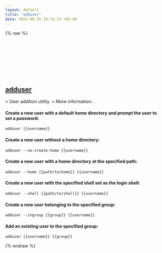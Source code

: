 ```yaml
---
layout: default
title: "adduser"
date: 2021-06-25 18:12:13 +02:00
---
```

{% raw %}
<h2 id="adduser">
  <a href="/en/linux/adduser.html">adduser</a> <a href="#adduser"><svg class="icon">
    <use href="/assets/images/unicode_sprite.svg#link" />
  </svg></a>
</h2>
> User addition utility.
> More information: <https://manpages.debian.org/latest/adduser/adduser.html>.

#### Create a new user with a default home directory and prompt the user to set a password:
```shell
adduser {{username}}
```
#### Create a new user without a home directory:
```shell
adduser --no-create-home {{username}}
```
#### Create a new user with a home directory at the specified path:
```shell
adduser --home {{path/to/home}} {{username}}
```
#### Create a new user with the specified shell set as the login shell:
```shell
adduser --shell {{path/to/shell}} {{username}}
```
#### Create a new user belonging to the specified group:
```shell
adduser --ingroup {{group}} {{username}}
```
#### Add an existing user to the specified group:
```shell
adduser {{username}} {{group}}
```
{% endraw %}